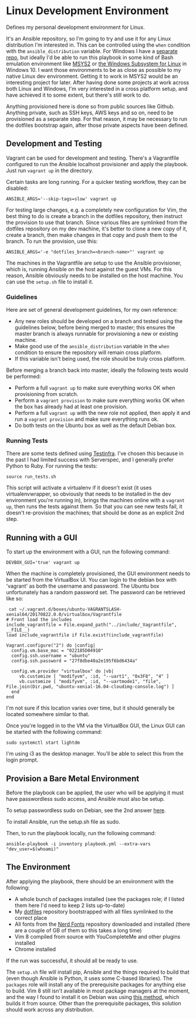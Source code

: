 # Linux Development Environment

Defines my personal development environment for Linux.

It's an Ansible repository, so I'm going to try and use it for any Linux distribution I'm interested in. This can be controlled using the `when` condition with the `ansible_distribution` variable. For Windows I have a [separate repo](https://github.com/jacderida/devbox-windows), but ideally I'd be able to run this playbook in some kind of Bash emulation environment like [MSYS2](http://www.msys2.org/) or [the Windows Subsystem for Linux](https://msdn.microsoft.com/en-gb/commandline/wsl/about) in Windows 10. I want those environments to be as close as possible to my native Linux dev environment. Getting it to work in MSYS2 would be an interesting project for later. After having done some projects at work across both Linux and Windows, I'm very interested in a cross platform setup, and have achieved it to some extent, but there's still work to do.

Anything provisioned here is done so from public sources like Github. Anything private, such as SSH keys, AWS keys and so on, need to be provisioned as a separate step. For that reason, it may be necessary to run the dotfiles bootstrap again, after those private aspects have been defined.

## Development and Testing

Vagrant can be used for development and testing. There's a Vagrantfile configured to run the Ansible localhost provisioner and apply the playbook. Just run `vagrant up` in the directory.

Certain tasks are long running. For a quicker testing workflow, they can be disabled:
```
ANSIBLE_ARGS='--skip-tags=slow' vagrant up
```

For testing large changes, e.g. a completely new configuration for Vim, the best thing to do is create a branch in the dotfiles repository, then instruct the provision to use that branch. Since various files are symlinked from the dotfiles repository on my dev machine, it's better to clone a new copy of it, create a branch, then make changes in that copy and push them to the branch. To run the provision, use this:
```
ANSIBLE_ARGS='-e "dotfiles_branch=<branch-name>"' vagrant up
```

The machines in the Vagrantfile are setup to use the Ansible provisioner, which is, running Ansible on the host against the guest VMs. For this reason, Ansible obviously needs to be installed on the host machine. You can use the `setup.sh` file to install it.

### Guidelines

Here are set of general development guidelines, for my own reference:
* Any new roles should be developed on a branch and tested using the guidelines below, before being merged to master; this ensures the master branch is always runnable for provisioning a new or existing machine.
* Make good use of the `ansible_distribution` variable in the `when` condition to ensure the repository will remain cross platform.
* If this variable isn't being used, the role should be truly cross platform.

Before merging a branch back into master, ideally the following tests would be performed:
* Perform a full `vagrant up` to make sure everything works OK when provisioning from scratch.
* Perform a `vagrant provision` to make sure everything works OK when the box has already had at least one provision.
* Perform a full `vagrant up` with the new role not applied, then apply it and run a `vagrant provision` and make sure everything runs ok.
* Do both tests on the Ubuntu box as well as the default Debian box.

### Running Tests

There are some tests defined using [Testinfra](https://testinfra.readthedocs.io/en/latest/). I've chosen this because in the past I had limited success with Serverspec, and I generally prefer Python to Ruby. For running the tests:
```shell
source run_tests.sh
```
This script will activate a virtualenv if it doesn't exist (it uses virtualenvwrapper, so obviously that needs to be installed in the dev environment you're running in), brings the machines online with a `vagrant up`, then runs the tests against them. So that you can see new tests fail, it doesn't re-provision the machines; that should be done as an explicit 2nd step.

## Running with a GUI

To start up the environment with a GUI, run the following command:
```shell
DEVBOX_GUI='true' vagrant up
```

When the machine is completely provisioned, the GUI environment needs to be started from the VirtualBox UI. You can login to the debian box with 'vagrant' as both the username and password. The Ubuntu box unfortunately has a random password set. The password can be retrieved like so:
```shell
 cat ~/.vagrant.d/boxes/ubuntu-VAGRANTSLASH-xenial64/20170822.0.0/virtualbox/Vagrantfile
# Front load the includes
include_vagrantfile = File.expand_path("../include/_Vagrantfile", __FILE__)
load include_vagrantfile if File.exist?(include_vagrantfile)

Vagrant.configure("2") do |config|
  config.vm.base_mac = "022185D04910"
  config.ssh.username = "ubuntu"
  config.ssh.password = "27f8dbe40a2e195f6bd6434a"

  config.vm.provider "virtualbox" do |vb|
     vb.customize [ "modifyvm", :id, "--uart1", "0x3F8", "4" ]
     vb.customize [ "modifyvm", :id, "--uartmode1", "file", File.join(Dir.pwd, "ubuntu-xenial-16.04-cloudimg-console.log") ]
  end
end
```

I'm not sure if this location varies over time, but it should generally be located somewhere similar to that.

Once you're logged in to the VM via the VirtualBox GUI, the Linux GUI can be started with the following command:
```shell
sudo systemctl start lightdm
```

I'm using i3 as the desktop manager. You'll be able to select this from the login prompt.

## Provision a Bare Metal Environment

Before the playbook can be applied, the user who will be applying it must have passwordless sudo access, and Ansible must also be setup.

To setup passwordless sudo on Debian, see the 2nd answer [here](http://serverfault.com/questions/160581/how-to-setup-passwordless-sudo-on-linux).

To install Ansible, run the setup.sh file as sudo.

Then, to run the playbook locally, run the following command:
```shell
ansible-playbook -i inventory playbook.yml --extra-vars "dev_user=$(whoami)"
```

## The Environment

After applying the playbook, there should be an environment with the following:
* A whole bunch of packages installed (see the packages role; if I listed them here I'd need to keep 2 lists up-to-date)
* My [dotfiles](https://github.com/jacderida/dotfiles) repository bootstrapped with all files symlinked to the correct place
* All fonts from the [Nerd Fonts](https://github.com/ryanoasis/nerd-fonts) repository downloaded and installed (there are a couple of GB of them so this takes a long time)
* Vim 8 compiled from source with YouCompleteMe and other plugins installed
* Chrome installed

If the run was successful, it should all be ready to use.

The `setup.sh` file will install pip, Ansible and the things required to build that (even though Ansible is Python, it uses some C-based libraries). The `packages` role will install any of the prerequisite packages for anything else to build. Vim 8 still isn't available in most package managers at the moment, and the way I found to install it on Debian was using [this method](https://www.tecmint.com/vim-8-0-install-in-ubuntu-linux-systems/), which builds it from source. Other than the prerequisite packages, this solution should work across any distribution.
